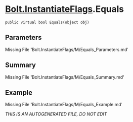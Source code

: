 # [Bolt.InstantiateFlags](Types/Bolt.InstantiateFlags.md).Equals
`public virtual bool Equals(object obj)`
## Parameters
Missing File 'Bolt.InstantiateFlags/M/Equals_Parameters.md'
## Summary
Missing File 'Bolt.InstantiateFlags/M/Equals_Summary.md'
## Example
Missing File 'Bolt.InstantiateFlags/M/Equals_Example.md'

*THIS IS AN AUTOGENERATED FILE, DO NOT EDIT*
